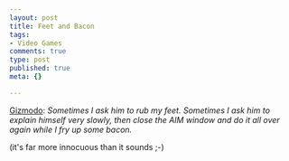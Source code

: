 ```yaml
--- 
layout: post
title: Feet and Bacon
tags: 
- Video Games
comments: true
type: post
published: true
meta: {}

---
```

<a href="http://www.gizmodo.com/gadgets/home-entertainment/playstation/playstation-3-outperforms-xbox-360-102072.php">Gizmodo</a>: <em>Sometimes I ask him to rub my feet. Sometimes I ask him to explain himself very slowly, then close the AIM window and do it all over again while I fry up some bacon.</em>

  (it's far more innocuous than it sounds ;-)
